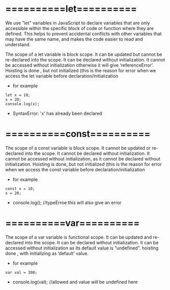 # ==========let==========

We use "let" variables in JavaScript to declare variables that are only accessible within the specific block of code or function where they are defined. This helps to prevent accidental conflicts with other variables that may have the same name, and makes the code easier to read and understand.

The scope of a let variable is block scope. It can be updated but cannot be re-declared into the scope.
It can be declared without initialization. It cannot be accessed without initialization otherwise it will give ‘referenceError’.
Hoisting is done , but not initialized (this is the reason for error when we access the
let variable before declaration/initialization

- for example

```
let x = 10;
x = 20;
console.log(x);

```

- SyntaxError: 'x' has already been declared

# ==========const==========

The scope of a const variable is block scope. It cannot be updated or re-declared into the scope.
It cannot be declared without initialization. It cannot be accessed without initialization, as it cannot be declared without initialization.
Hoisting is done, but not initialized (this is the reason for error when we access the const variable before declaration/initialization

- for example

```
const x = 10;
x = 20;
```

- console.log(); //typeErroe:this will also give an error

# ==========var==========

The scope of a var variable is functional scope. It can be updated and re-declared into the scope.
It can be declared without initialization. It can be accessed without initialization as its default value is “undefined”.
hoisting done , with initializing as ‘default’ value.

- for example

```
var val = 300;
```

- console.log(val); //allowed and value will be undefined here
